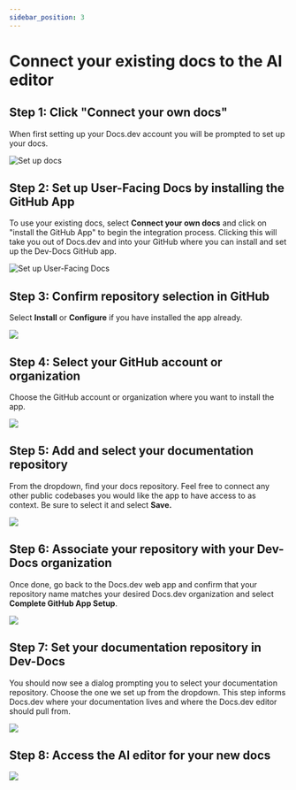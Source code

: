 ```yaml
---
sidebar_position: 3
---
```




# Connect your existing docs to the AI editor

## Step 1: Click "Connect your own docs"

When first setting up your Docs.dev account you will be prompted to set up your docs.

![Set up docs](/img/connect_the_starter_template_to_the_ai_editor/step_8.png)

## Step 2: Set up User-Facing Docs by installing the GitHub App

To use your existing docs, select **Connect your own docs** and click on "install the GitHub App" to begin the integration process. Clicking this will take you out of Docs.dev and into your GitHub where you can install and set up the Dev-Docs GitHub app.

![Set up User-Facing Docs](/img/connect_the_starter_template_to_the_ai_editor/step_11.png)

## Step 3: Confirm repository selection in GitHub

Select **Install** or **Configure** if you have installed the app already.

![](/img/connect_the_starter_template_to_the_ai_editor/step_13.png)

## Step 4: Select your GitHub account or organization

Choose the GitHub account or organization where you want to install the app.

![](/img/connect_the_starter_template_to_the_ai_editor/step_16.png)

## Step 5: Add and select your documentation repository

From the dropdown, find your docs repository. Feel free to connect any other public codebases you would like the app to have access to as context. Be sure to select it and select **Save.**

![](/img/connect_the_starter_template_to_the_ai_editor/step_17.png)

## Step 6: Associate your repository with your Dev-Docs organization

Once done, go back to the Docs.dev web app and confirm that your repository name matches your desired Docs.dev organization and select **Complete GitHub App Setup**.

![](/img/connect_the_starter_template_to_the_ai_editor/step_22.png)

## Step 7: Set your documentation repository in Dev-Docs

You should now see a dialog prompting you to select your documentation repository. Choose the one we set up from the dropdown. This step informs Docs.dev where your documentation lives and where the Docs.dev editor should pull from.

![](/img/connect_the_starter_template_to_the_ai_editor/step_25.png)

## Step 8: Access the AI editor for your new docs

![](/img/starter_template_edit_docs.png)

##
